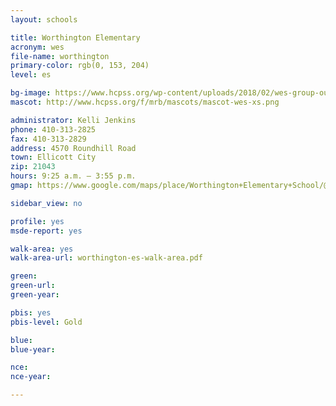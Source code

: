 ```yaml
---
layout: schools

title: Worthington Elementary
acronym: wes
file-name: worthington
primary-color: rgb(0, 153, 204)
level: es

bg-image: https://www.hcpss.org/wp-content/uploads/2018/02/wes-group-outside.jpg
mascot: http://www.hcpss.org/f/mrb/mascots/mascot-wes-xs.png

administrator: Kelli Jenkins
phone: 410-313-2825
fax: 410-313-2829
address: 4570 Roundhill Road
town: Ellicott City
zip: 21043
hours: 9:25 a.m. – 3:55 p.m.
gmap: https://www.google.com/maps/place/Worthington+Elementary+School/@39.2445993,-76.7973689,17z/data=!3m1!4b1!4m2!3m1!1s0x89c81fc70007ff05:0x69bd9f8e64e78457?hl=en

sidebar_view: no

profile: yes
msde-report: yes 

walk-area: yes
walk-area-url: worthington-es-walk-area.pdf

green:
green-url:
green-year:

pbis: yes
pbis-level: Gold

blue: 
blue-year:

nce:
nce-year:

---
```

